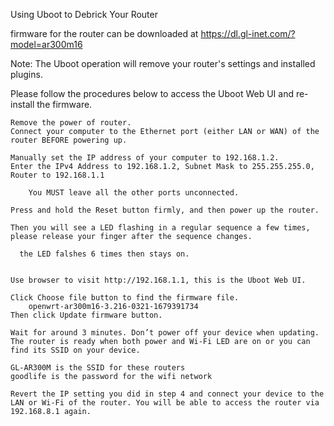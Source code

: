 Using Uboot to Debrick Your Router

firmware for the router can be downloaded at https://dl.gl-inet.com/?model=ar300m16

Note: The Uboot operation will remove your router's settings and installed plugins.

Please follow the procedures below to access the Uboot Web UI and re-install the firmware.

    Remove the power of router. 
    Connect your computer to the Ethernet port (either LAN or WAN) of the router BEFORE powering up. 

    Manually set the IP address of your computer to 192.168.1.2. 
    Enter the IPv4 Address to 192.168.1.2, Subnet Mask to 255.255.255.0, Router to 192.168.1.1

        You MUST leave all the other ports unconnected.

    Press and hold the Reset button firmly, and then power up the router. 

    Then you will see a LED flashing in a regular sequence a few times, please release your finger after the sequence changes.

      the LED falshes 6 times then stays on.

 
    Use browser to visit http://192.168.1.1, this is the Uboot Web UI.

    Click Choose file button to find the firmware file. 
        openwrt-ar300m16-3.216-0321-1679391734
    Then click Update firmware button.

    Wait for around 3 minutes. Don’t power off your device when updating. The router is ready when both power and Wi-Fi LED are on or you can find its SSID on your device.

    GL-AR300M is the SSID for these routers
    goodlife is the password for the wifi network

    Revert the IP setting you did in step 4 and connect your device to the LAN or Wi-Fi of the router. You will be able to access the router via 192.168.8.1 again.
